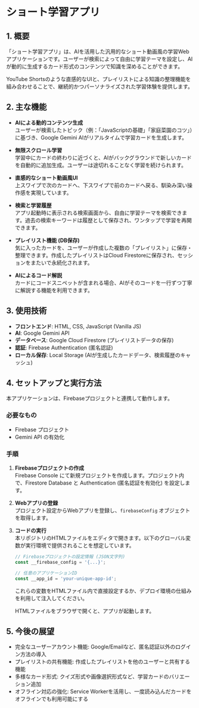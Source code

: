 # ショート学習アプリ

## 1. 概要

「ショート学習アプリ」は、AIを活用した汎用的なショート動画風の学習Webアプリケーションです。ユーザーが検索によって自由に学習テーマを設定し、AIが動的に生成するカード形式のコンテンツで知識を深めることができます。

YouTube Shortsのような直感的なUIと、プレイリストによる知識の整理機能を組み合わせることで、継続的かつパーソナライズされた学習体験を提供します。

## 2. 主な機能

- **AIによる動的コンテンツ生成**  
    ユーザーが検索したトピック（例：「JavaScriptの基礎」「家庭菜園のコツ」）に基づき、Google Gemini AIがリアルタイムで学習カードを生成します。

- **無限スクロール学習**  
    学習中にカードの終わりに近づくと、AIがバックグラウンドで新しいカードを自動的に追加生成。ユーザーは途切れることなく学習を続けられます。

- **直感的なショート動画風UI**  
    上スワイプで次のカードへ、下スワイプで前のカードへ戻る、馴染み深い操作感を実現しています。

- **検索と学習履歴**  
    アプリ起動時に表示される検索画面から、自由に学習テーマを検索できます。過去の検索キーワードは履歴として保存され、ワンタップで学習を再開できます。

- **プレイリスト機能 (DB保存)**  
    気に入ったカードを、ユーザーが作成した複数の「プレイリスト」に保存・整理できます。作成したプレイリストはCloud Firestoreに保存され、セッションをまたいで永続化されます。

- **AIによるコード解説**  
    カードにコードスニペットが含まれる場合、AIがそのコードを一行ずつ丁寧に解説する機能を利用できます。

## 3. 使用技術

- **フロントエンド**: HTML, CSS, JavaScript (Vanilla JS)
- **AI**: Google Gemini API
- **データベース**: Google Cloud Firestore (プレイリストデータの保存)
- **認証**: Firebase Authentication (匿名認証)
- **ローカル保存**: Local Storage (AIが生成したカードデータ、検索履歴のキャッシュ)

## 4. セットアップと実行方法

本アプリケーションは、Firebaseプロジェクトと連携して動作します。

### 必要なもの

- Firebase プロジェクト
- Gemini API の有効化

### 手順

1. **Firebaseプロジェクトの作成**  
     Firebase Console にて新規プロジェクトを作成します。プロジェクト内で、Firestore Database と Authentication (匿名認証を有効化) を設定します。

2. **Webアプリの登録**  
     プロジェクト設定からWebアプリを登録し、`firebaseConfig` オブジェクトを取得します。

3. **コードの実行**  
     本リポジトリのHTMLファイルをエディタで開きます。以下のグローバル変数が実行環境で提供されることを想定しています。

     ```js
     // Firebaseプロジェクトの設定情報 (JSON文字列)
     const __firebase_config = '{...}'; 

     // 任意のアプリケーションID
     const __app_id = 'your-unique-app-id';
     ```

     これらの変数をHTMLファイル内で直接設定するか、デプロイ環境の仕組みを利用して注入してください。

     HTMLファイルをブラウザで開くと、アプリが起動します。

## 5. 今後の展望

- 完全なユーザーアカウント機能: Google/Emailなど、匿名認証以外のログイン方法の導入
- プレイリストの共有機能: 作成したプレイリストを他のユーザーと共有する機能
- 多様なカード形式: クイズ形式や画像選択形式など、学習カードのバリエーション追加
- オフライン対応の強化: Service Workerを活用し、一度読み込んだカードをオフラインでも利用可能にする
